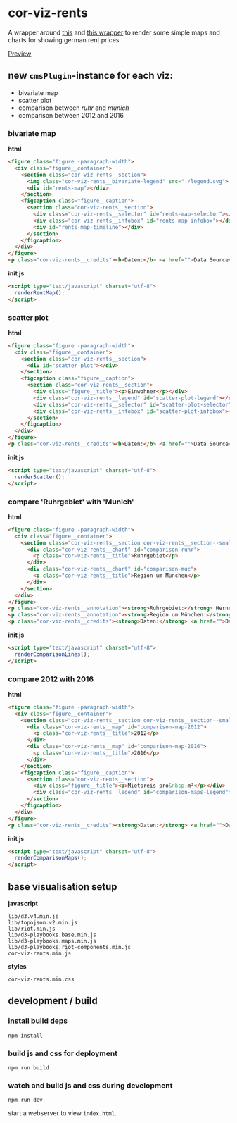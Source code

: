 # cor-viz-rents

A wrapper around [this](https://github.com/simonwoerpel/d3-playbooks) and [this wrapper](https://github.com/simonwoerpel/d3-playbooks-maps) to render some simple maps and charts for showing german rent prices.

[Preview](https://correctiv.github.io/rent-prices-germany/)

## new `cmsPlugin`-instance for each viz:

- bivariate map
- scatter plot
- comparison between *ruhr* and *munich*
- comparison between 2012 and 2016

### bivariate map

**html**

```html
<figure class="figure -paragraph-width">
  <div class="figure__container">
    <section class="cor-viz-rents__section">
      <img class="cor-viz-rents__bivariate-legend" src="./legend.svg">
      <div id="rents-map"></div>
    </section>
    <figcaption class="figure__caption">
      <section class="cor-viz-rents__section">
        <div class="cor-viz-rents__selector" id="rents-map-selector"></div>
        <div class="cor-viz-rents__infobox" id="rents-map-infobox"></div>
        <div id="rents-map-timeline"></div>
      </section>
    </figcaption>
  </div>
</figure>
<p class="cor-viz-rents__credits"><b>Daten:</b> <a href="">Data Source</a></p>
```

**init js**

```html
<script type="text/javascript" charset="utf-8">
  renderRentMap();
</script>
```

### scatter plot

**html**

```html
<figure class="figure -paragraph-width">
  <div class="figure__container">
    <section class="cor-viz-rents__section">
      <div id="scatter-plot"></div>
    </section>
    <figcaption class="figure__caption">
      <section class="cor-viz-rents__section">
        <div class="figure__title"><p>Einwohner</p></div>
        <div class="cor-viz-rents__legend" id="scatter-plot-legend"></div>
        <div class="cor-viz-rents__selector" id="scatter-plot-selector"></div>
        <div class="cor-viz-rents__infobox" id="scatter-plot-infobox"></div>
      </section>
    </figcaption>
  </div>
</figure>
<p class="cor-viz-rents__credits"><b>Daten:</b> <a href="">Data Source</a></p>
```

**init js**

```html
<script type="text/javascript" charset="utf-8">
  renderScatter();
</script>
```

### compare 'Ruhrgebiet' with 'Munich'

**html**

```html
<figure class="figure -paragraph-width">
  <div class="figure__container">
    <section class="cor-viz-rents__section cor-viz-rents__section--small-multiples">
      <div class="cor-viz-rents__chart" id="comparison-ruhr">
        <p class="cor-viz-rents__title">Ruhrgebiet</p>
      </div>
      <div class="cor-viz-rents__chart" id="comparison-muc">
        <p class="cor-viz-rents__title">Region um München</p>
      </div>
    </section>
  </div>
</figure>
<p class="cor-viz-rents__annotation"><strong>Ruhrgebiet:</strong> Herne, Oberhausen, Essen, Gelsenkirchen, Duisburg, Bochum, Dortmund</p>
<p class="cor-viz-rents__annotation"><strong>Region um München:</strong> München, Dachau, Ebersberg, Fürstenfeldbruck, München (Kreis), Starnberg</p>
<p class="cor-viz-rents__credits"><strong>Daten:</strong> <a href="">Data Source</a></p>
```

**init js**

```html
<script type="text/javascript" charset="utf-8">
  renderComparisonLines();
</script>
```


### compare 2012 with 2016

**html**

```html
<figure class="figure -paragraph-width">
  <div class="figure__container">
    <section class="cor-viz-rents__section cor-viz-rents__section--small-multiples">
      <div class="cor-viz-rents__map" id="comparison-map-2012">
        <p class="cor-viz-rents__title">2012</p>
      </div>
      <div class="cor-viz-rents__map" id="comparison-map-2016">
        <p class="cor-viz-rents__title">2016</p>
      </div>
    </section>
    <figcaption class="figure__caption">
      <section class="cor-viz-rents__section">
        <div class="figure__title"><p>Mietpreis pro&nbsp;m²</p></div>
        <div class="cor-viz-rents__legend" id="comparison-maps-legend"></div>
      </section>
    </figcaption>
  </div>
</figure>
<p class="cor-viz-rents__credits"><strong>Daten:</strong> <a href="">Data Source</a></p>
```

**init js**

```html
<script type="text/javascript" charset="utf-8">
  renderComparisonMaps();
</script>
```


## base visualisation setup

**javascript**

```
lib/d3.v4.min.js
lib/topojson.v2.min.js
lib/riot.min.js
lib/d3-playbooks.base.min.js
lib/d3-playbooks.maps.min.js
lib/d3-playbooks.riot-components.min.js
cor-viz-rents.min.js
```

**styles**

```
cor-viz-rents.min.css
```

## development / build

### install build deps

`npm install`

### build js and css for deployment

`npm run build`

### watch and build js and css during development

`npm run dev`

start a webserver to view `index.html`.
